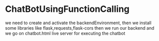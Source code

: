 # ChatBotUsingFunctionCalling

we need to create and activate the backendEnvironment, then we install some libraries like flask,requests,flask-cors
then we run our backend and we go on chatbot.html live server for executing the chatbot 
